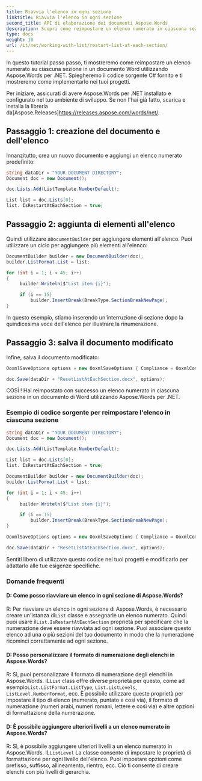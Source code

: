 ```yaml
---
title: Riavvia l'elenco in ogni sezione
linktitle: Riavvia l'elenco in ogni sezione
second_title: API di elaborazione dei documenti Aspose.Words
description: Scopri come reimpostare un elenco numerato in ciascuna sezione in un documento Word con Aspose.Words per .NET.
type: docs
weight: 10
url: /it/net/working-with-list/restart-list-at-each-section/
---
```


In questo tutorial passo passo, ti mostreremo come reimpostare un elenco numerato su ciascuna sezione in un documento Word utilizzando Aspose.Words per .NET. Spiegheremo il codice sorgente C# fornito e ti mostreremo come implementarlo nei tuoi progetti.

 Per iniziare, assicurati di avere Aspose.Words per .NET installato e configurato nel tuo ambiente di sviluppo. Se non l'hai già fatto, scarica e installa la libreria da[Aspose.Releases]https://releases.aspose.com/words/net/.

## Passaggio 1: creazione del documento e dell'elenco

Innanzitutto, crea un nuovo documento e aggiungi un elenco numerato predefinito:

```csharp
string dataDir = "YOUR DOCUMENT DIRECTORY";
Document doc = new Document();

doc.Lists.Add(ListTemplate.NumberDefault);

List list = doc.Lists[0];
list. IsRestartAtEachSection = true;
```

## Passaggio 2: aggiunta di elementi all'elenco

 Quindi utilizzare a`DocumentBuilder` per aggiungere elementi all'elenco. Puoi utilizzare un ciclo per aggiungere più elementi all'elenco:

```csharp
DocumentBuilder builder = new DocumentBuilder(doc);
builder.ListFormat.List = list;

for (int i = 1; i < 45; i++)
{
     builder.Writeln($"List item {i}");

     if (i == 15)
         builder.InsertBreak(BreakType.SectionBreakNewPage);
}
```

In questo esempio, stiamo inserendo un'interruzione di sezione dopo la quindicesima voce dell'elenco per illustrare la rinumerazione.

## Passaggio 3: salva il documento modificato

Infine, salva il documento modificato:

```csharp
OoxmlSaveOptions options = new OoxmlSaveOptions { Compliance = OoxmlCompliance.Iso29500_2008_Transitional };

doc.Save(dataDir + "ResetListAtEachSection.docx", options);
```

COSÌ ! Hai reimpostato con successo un elenco numerato in ciascuna sezione in un documento di Word utilizzando Aspose.Words per .NET.

### Esempio di codice sorgente per reimpostare l'elenco in ciascuna sezione

```csharp
string dataDir = "YOUR DOCUMENT DIRECTORY";
Document doc = new Document();

doc.Lists.Add(ListTemplate.NumberDefault);

List list = doc.Lists[0];
list. IsRestartAtEachSection = true;

DocumentBuilder builder = new DocumentBuilder(doc);
builder.ListFormat.List = list;

for (int i = 1; i < 45; i++)
{
	 builder.Writeln($"List item {i}");

	 if (i == 15)
		 builder.InsertBreak(BreakType.SectionBreakNewPage);
}

OoxmlSaveOptions options = new OoxmlSaveOptions { Compliance = OoxmlCompliance.Iso29500_2008_Transitional };

doc.Save(dataDir + "ResetListAtEachSection.docx", options);

```

Sentiti libero di utilizzare questo codice nei tuoi progetti e modificarlo per adattarlo alle tue esigenze specifiche.

### Domande frequenti

#### D: Come posso riavviare un elenco in ogni sezione di Aspose.Words?

 R: Per riavviare un elenco in ogni sezione di Aspose.Words, è necessario creare un'istanza di`List` classe e assegnarle un elenco numerato. Quindi puoi usare il`List.IsRestartAtEachSection` proprietà per specificare che la numerazione deve essere riavviata ad ogni sezione. Puoi associare questo elenco ad una o più sezioni del tuo documento in modo che la numerazione ricominci correttamente ad ogni sezione.

#### D: Posso personalizzare il formato di numerazione degli elenchi in Aspose.Words?

R: Sì, puoi personalizzare il formato di numerazione degli elenchi in Aspose.Words. IL`List` class offre diverse proprietà per questo, come ad esempio`List.ListFormat.ListType`, `List.ListLevels`, `ListLevel.NumberFormat`, ecc. È possibile utilizzare queste proprietà per impostare il tipo di elenco (numerato, puntato e così via), il formato di numerazione (numeri arabi, numeri romani, lettere e così via) e altre opzioni di formattazione della numerazione.

#### D: È possibile aggiungere ulteriori livelli a un elenco numerato in Aspose.Words?

 R: Sì, è possibile aggiungere ulteriori livelli a un elenco numerato in Aspose.Words. IL`ListLevel` La classe consente di impostare le proprietà di formattazione per ogni livello dell'elenco. Puoi impostare opzioni come prefisso, suffisso, allineamento, rientro, ecc. Ciò ti consente di creare elenchi con più livelli di gerarchia.